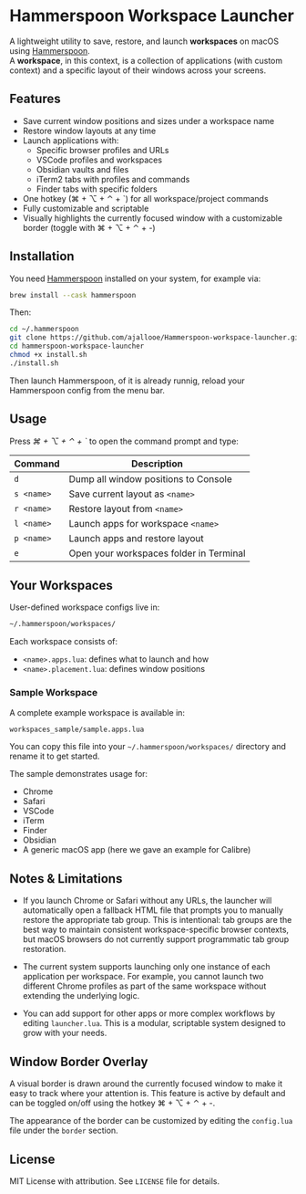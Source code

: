# Hammerspoon Workspace Launcher

A lightweight utility to save, restore, and launch **workspaces** on macOS using [Hammerspoon](http://www.hammerspoon.org).  
A **workspace**, in this context, is a collection of applications (with custom context) and a specific layout of their windows across your screens.

## Features

- Save current window positions and sizes under a workspace name
- Restore window layouts at any time
- Launch applications with:
  - Specific browser profiles and URLs
  - VSCode profiles and workspaces
  - Obsidian vaults and files
  - iTerm2 tabs with profiles and commands
  - Finder tabs with specific folders
- One hotkey (⌘ + ⌥ + ⌃ + \`) for all workspace/project commands
- Fully customizable and scriptable
- Visually highlights the currently focused window with a customizable border (toggle with ⌘ + ⌥ + ⌃ + -)

## Installation

You need [Hammerspoon](https://www.hammerspoon.org) installed on your system, for example via:

```bash
brew install --cask hammerspoon
```

Then:

```bash
cd ~/.hammerspoon
git clone https://github.com/ajallooe/Hammerspoon-workspace-launcher.git
cd hammerspoon-workspace-launcher
chmod +x install.sh
./install.sh
```

Then launch Hammerspoon, of it is already runnig, reload your Hammerspoon config from the menu bar.

## Usage

Press *⌘ + ⌥ + ⌃ + \`* to open the command prompt and type:

| Command          | Description                             |
|------------------|-----------------------------------------|
| `d`              | Dump all window positions to Console    |
| `s <name>`       | Save current layout as `<name>`         |
| `r <name>`       | Restore layout from `<name>`            |
| `l <name>`       | Launch apps for workspace `<name>`      |
| `p <name>`       | Launch apps and restore layout          |
| `e`              | Open your workspaces folder in Terminal |

## Your Workspaces

User-defined workspace configs live in:

```bash
~/.hammerspoon/workspaces/
```

Each workspace consists of:

- `<name>.apps.lua`: defines what to launch and how
- `<name>.placement.lua`: defines window positions

### Sample Workspace

A complete example workspace is available in:

```bash
workspaces_sample/sample.apps.lua
```

You can copy this file into your `~/.hammerspoon/workspaces/` directory and rename it to get started.

The sample demonstrates usage for:

- Chrome
- Safari
- VSCode
- iTerm
- Finder
- Obsidian
- A generic macOS app (here we gave an example for Calibre)

## Notes & Limitations

- If you launch Chrome or Safari without any URLs, the launcher will automatically open a fallback HTML file that prompts you to manually restore the appropriate tab group. This is intentional: tab groups are the best way to maintain consistent workspace-specific browser contexts, but macOS browsers do not currently support programmatic tab group restoration.

- The current system supports launching only one instance of each application per workspace. For example, you cannot launch two different Chrome profiles as part of the same workspace without extending the underlying logic.

- You can add support for other apps or more complex workflows by editing `launcher.lua`. This is a modular, scriptable system designed to grow with your needs.

## Window Border Overlay

A visual border is drawn around the currently focused window to make it easy to track where your attention is. This feature is active by default and can be toggled on/off using the hotkey ⌘ + ⌥ + ⌃ + -.

The appearance of the border can be customized by editing the `config.lua` file under the `border` section.

## License

MIT License with attribution. See `LICENSE` file for details.
